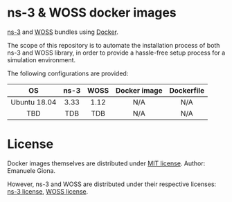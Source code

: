 # ns-3 & WOSS docker images

[ns-3][ns3] and [WOSS][woss] bundles using [Docker][docker].

The scope of this repository is to automate the installation process of both 
ns-3 and WOSS library, in order to provide a hassle-free setup process for a 
simulation environment.

The following configurations are provided:

| OS | ns-3 | WOSS | Docker image | Dockerfile |
| :---: | :---: | :---: | :---: | :---: |
| Ubuntu 18.04 | 3.33 | 1.12 | N/A | N/A |
| TBD | TDB | TDB | N/A | N/A |

# License

Docker images themselves are distributed under [MIT license][docker-license].
Author: Emanuele Giona.

However, ns-3 and WOSS are distributed under their respective licenses:
[ns-3 license][ns3-license], [WOSS license][woss-license].



[ns3]: https://www.nsnam.org/
[woss]: http://telecom.dei.unipd.it/ns/woss/
[docker]: https://www.docker.com/
[docker-license]: ./LICENSE
[ns3-license]: https://www.nsnam.org/develop/contributing-code/licensing/
[woss-license]: http://telecom.dei.unipd.it/ns/woss/doxygen/License.html
